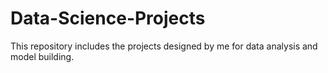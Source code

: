 # Data-Science-Projects
This repository includes the projects designed by me for data analysis and model building.

